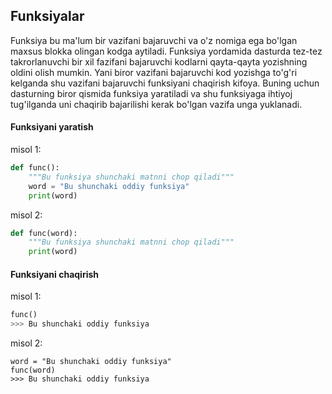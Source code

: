 ## Funksiyalar
Funksiya bu ma'lum bir vazifani bajaruvchi va o'z nomiga ega bo'lgan maxsus blokka olingan kodga aytiladi. Funksiya yordamida dasturda tez-tez takrorlanuvchi bir xil fazifani bajaruvchi kodlarni qayta-qayta yozishning oldini olish mumkin. Yani biror vazifani bajaruvchi kod yozishga to'g'ri kelganda shu vazifani bajaruvchi funksiyani chaqirish kifoya. Buning uchun dasturning biror qismida funksiya yaratiladi va shu funksiyaga ihtiyoj tug'ilganda uni chaqirib bajarilishi kerak bo'lgan vazifa unga yuklanadi.

#### Funksiyani yaratish
misol 1:
```python
def func():
    """Bu funksiya shunchaki matnni chop qiladi"""
    word = "Bu shunchaki oddiy funksiya"
    print(word)
```

misol 2:
```python
def func(word):
    """Bu funksiya shunchaki matnni chop qiladi"""    
    print(word)
```

#### Funksiyani chaqirish
misol 1:
```python
func()
>>> Bu shunchaki oddiy funksiya
```
misol 2:
```
word = "Bu shunchaki oddiy funksiya"
func(word)
>>> Bu shunchaki oddiy funksiya
```



<!-- ## Kitoblar tarjimasi

1. [Python Crash Course](https://martianvenusian.github.io/python-crash-course/)

2. Python Cookbook -->
